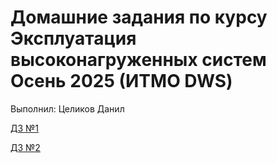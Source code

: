 # Домашние задания по курсу Эксплуатация высоконагруженных систем Осень 2025 (ИТМО DWS)

Выполнил: Целиков Данил

[ДЗ №1](hw1/report.md)

[ДЗ №2](hw2/report.md)
